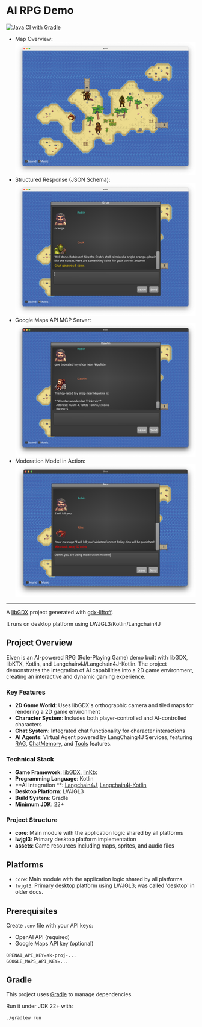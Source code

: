 #  AI RPG Demo

[![Java CI with Gradle](https://github.com/kpavlov/elven/actions/workflows/gradle.yml/badge.svg?branch=main)](https://github.com/kpavlov/elven/actions/workflows/gradle.yml)

- Map Overview:
![screenshot-1.png](docs/screenshot-1.png)
- Structured Response (JSON Schema):
  ![screenshot-2.png](docs/screenshot-2.png)
- Google Maps API MCP Server:
  ![screenshot-3.png](docs/screenshot-3.png)
- Moderation Model in Action:
  ![screenshot-4.png](docs/screenshot-4.png)

---
A [libGDX](https://libgdx.com/) project generated with [gdx-liftoff](https://github.com/libgdx/gdx-liftoff).

It runs on desktop platform using LWJGL3/Kotlin/Langchain4J

## Project Overview

Elven is an AI-powered RPG (Role-Playing Game) demo built with libGDX, libKTX, Kotlin, and
Langchain4J/Langchain4J-Kotlin. The project demonstrates the integration of AI capabilities into a 2D game environment,
creating an interactive and dynamic gaming experience.

### Key Features

- **2D Game World**: Uses libGDX's orthographic camera and tiled maps for rendering a 2D game environment
- **Character System**: Includes both player-controlled and AI-controlled characters
- **Chat System**: Integrated chat functionality for character interactions
- **AI Agents**: Virtual Agent powered by LangChaing4J Services,
  featuring [RAG](https://docs.langchain4j.dev/tutorials/rag), [ChatMemory](https://docs.langchain4j.dev/tutorials/chat-memory),
  and [Tools](https://docs.langchain4j.dev/tutorials/tools) features.

### Technical Stack

- **Game Framework**: [libGDX](https://libgdx.com/), [linKtx](https://github.com/libktx/ktx)
- **Programming Language**: Kotlin
- **AI Integration
  **: [Langchain4J](https://github.com/langchain4j/langchain4j), [Langchain4j-Kotlin](https://github.com/kpavlov/langchain4j-kotlin)
- **Desktop Platform**: LWJGL3
- **Build System**: Gradle
- **Minimum JDK**: 22+

### Project Structure

- **core**: Main module with the application logic shared by all platforms
- **lwjgl3**: Primary desktop platform implementation
- **assets**: Game resources including maps, sprites, and audio files

## Platforms

- `core`: Main module with the application logic shared by all platforms.
- `lwjgl3`: Primary desktop platform using LWJGL3; was called 'desktop' in older docs.

## Prerequisites

Create `.env` file with your API keys:

- OpenAI API (required)
- Google Maps API key (optional)

```dotenv
OPENAI_API_KEY=sk-proj-...
GOOGLE_MAPS_API_KEY=...
```

## Gradle

This project uses [Gradle](https://gradle.org/) to manage dependencies.

Run it under JDK 22+ with:

```shell
./gradlew run
```
